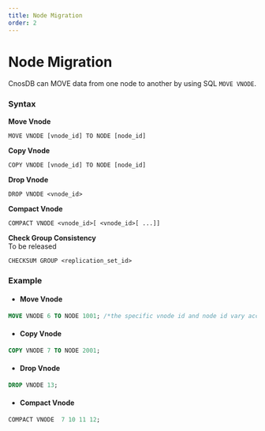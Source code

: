 ```yaml
---
title: Node Migration
order: 2
---
```


# Node Migration

CnosDB can MOVE data from one node to another by using SQL `MOVE VNODE`.

### Syntax

**Move Vnode**

```
MOVE VNODE [vnode_id] TO NODE [node_id]
```

**Copy Vnode**

```
COPY VNODE [vnode_id] TO NODE [node_id]
```

**Drop Vnode**

```
DROP VNODE <vnode_id>
```

**Compact Vnode**

```
COMPACT VNODE <vnode_id>[ <vnode_id>[ ...]]
```

**Check Group Consistency** \
To be released

```
CHECKSUM GROUP <replication_set_id>
```

### Example

- #### Move Vnode
```sql
MOVE VNODE 6 TO NODE 1001; /*the specific vnode id and node id vary according to the actual environment*/
```

- #### Copy Vnode
```SQL
COPY VNODE 7 TO NODE 2001;
```

- #### Drop Vnode
```sql
DROP VNODE 13;
```

- #### Compact Vnode
```sql
COMPACT VNODE  7 10 11 12;
```